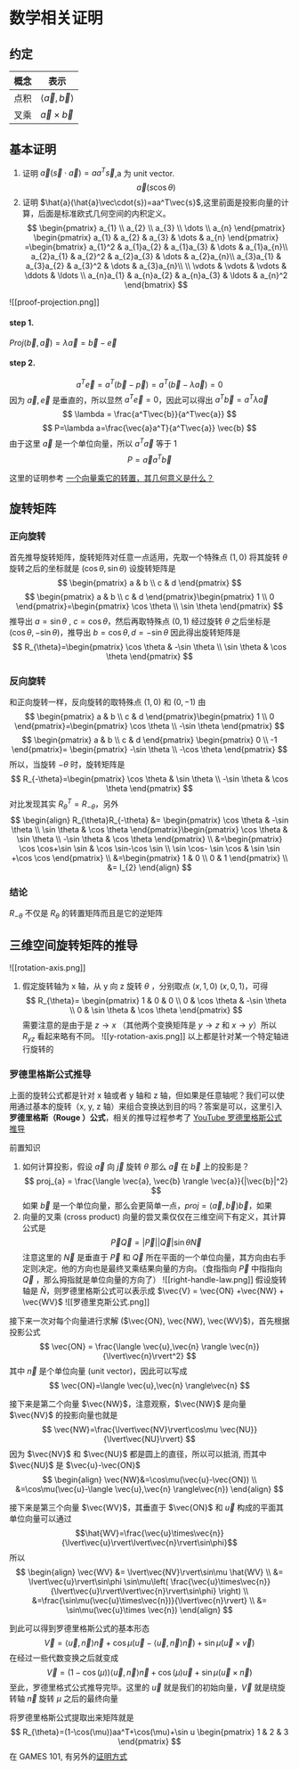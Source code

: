# 数学相关证明

## 约定
| 概念 | 表示                              |
| ---- | --------------------------------- |
| 点积 | $\langle \vec{a},\vec{b} \rangle$ |
| 叉乘 | $\vec{a}\times \vec{b}$           |

## 基本证明

1. 证明 $\vec{a}(\vec{s}\cdot\vec{a})=aa^T\vec{s}$,a 为 unit vector.
$$
\vec{a}(s\cos\theta)
$$
2. 证明 $\hat{a}(\hat{a}\vec\cdot{s})=aa^T\vec{s}$,这里前面是投影向量的计算，后面是标准欧式几何空间的内积定义。
$$
\begin{pmatrix}
a_{1} \\
a_{2} \\
a_{3} \\
\dots \\
a_{n}
\end{pmatrix}
\begin{pmatrix}
a_{1} & a_{2} & a_{3}  & \dots  & a_{n}
\end{pmatrix}
=\begin{bmatrix}
a_{1}^2 & a_{1}a_{2} & a_{1}a_{3} & \dots  & a_{1}a_{n}\\
a_{2}a_{1} & a_{2}^2 & a_{2}a_{3} & \dots  & a_{2}a_{n}\\
a_{3}a_{1} & a_{3}a_{2} & a_{3}^2 & \dots & a_{3}a_{n}\\ \\
\vdots & \vdots & \vdots & \ddots & \ldots  \\
a_{n}a_{1} & a_{n}a_{2} & a_{n}a_{3} & \ldots & a_{n}^2
\end{bmatrix}
$$

![[proof-projection.png]]
#### step 1.
$Proj(\vec{b},\vec{a})=\lambda \vec{a}=\vec{b}-\vec{e}$
#### step 2.
$$
a^T\vec{e}=a^T(\vec{b}-\vec{p})=a^T(\vec{b}-\lambda   \vec{a})=0
$$
因为 $\vec{a},\vec{e}$ 是垂直的，所以显然 $a^T\vec{e}=0$，因此可以得出 $a^T\vec{b}=a^T\lambda \vec{a}$ 
$$
\lambda = \frac{a^T\vec{b}}{a^T\vec{a}}
$$
$$
P=\lambda a=\frac{\vec{a}a^T}{a^T\vec{a}} \vec{b}
$$
由于这里 $\vec{a}$ 是一个单位向量，所以 $a^T\vec{a}$ 等于 1 
$$P=\vec{a}a^T\vec{b}$$

这里的证明参考 [一个向量乘它的转置，其几何意义是什么？](https://www.zhihu.com/question/40049682/answer/1420483558)

## 旋转矩阵

### 正向旋转

首先推导旋转矩阵，旋转矩阵对任意一点适用，先取一个特殊点 $(1,0)$ 将其旋转 $\theta$ 旋转之后的坐标就是 $(\cos \theta,\sin \theta)$ 设旋转矩阵是
$$
\begin{pmatrix}
a & b \\
c & d
\end{pmatrix}
$$
$$
\begin{pmatrix}
a & b \\
c & d
\end{pmatrix}\begin{pmatrix}
1 \\ 0
\end{pmatrix}=\begin{pmatrix}
\cos \theta \\
\sin \theta
\end{pmatrix}
$$
推导出 $a=\sin \theta$ , $c=\cos \theta$，然后再取特殊点 $(0,1)$ 经过旋转 $\theta$ 之后坐标是 $(\cos \theta,-\sin \theta)$，推导出 $b=\cos \theta,d=-\sin \theta$ 因此得出旋转矩阵是
$$
R_{\theta}=\begin{pmatrix}
\cos \theta & -\sin \theta  \\
\sin \theta & \cos \theta
\end{pmatrix}
$$
### 反向旋转

和正向旋转一样，反向旋转的取特殊点 $(1,0)$ 和 $(0, -1)$
由
$$
\begin{pmatrix}
a & b \\
c & d
\end{pmatrix}\begin{pmatrix}
1 \\
0
\end{pmatrix}=\begin{pmatrix}
\cos \theta \\
-\sin \theta
\end{pmatrix}
$$
$$
\begin{pmatrix}
a & b \\
c & d
\end{pmatrix} 
\begin{pmatrix}
0 \\
-1
\end{pmatrix}=
\begin{pmatrix}
-\sin \theta \\
-\cos \theta
\end{pmatrix}
$$
所以，当旋转 $-\theta$ 时，旋转矩阵是
$$
R_{-\theta}=\begin{pmatrix}
\cos \theta & \sin \theta \\
-\sin \theta & \cos \theta
\end{pmatrix}
$$
对比发现其实 $R_{\theta}^T= R_{-\theta}$，另外 
$$
\begin{align}
R_{\theta}R_{-\theta} &= \begin{pmatrix}
\cos \theta & -\sin \theta  \\
\sin \theta & \cos \theta
\end{pmatrix}\begin{pmatrix}
\cos \theta & \sin \theta \\
-\sin \theta & \cos \theta
\end{pmatrix} \\
 &=\begin{pmatrix}
\cos \cos+\sin \sin & \cos \sin-\cos \sin \\
\sin \cos- \sin \cos & \sin \sin +\cos \cos
\end{pmatrix} \\
&=\begin{pmatrix}
1 & 0 \\
0 & 1
\end{pmatrix} \\
&= I_{2}
\end{align}
$$
### 结论

$R_{-\theta}$ 不仅是 $R_{\theta}$ 的转置矩阵而且是它的逆矩阵


## 三维空间旋转矩阵的推导
![[rotation-axis.png]]
1. 假定旋转轴为 x 轴，从 y 向 z 旋转 $\theta$ ，分别取点 $(x, 1, 0)$ $(x,0,1)$，可得
$$
R_{\theta}=
\begin{pmatrix}
1 & 0 & 0  \\
0 & \cos \theta & -\sin \theta \\
0 & \sin \theta & \cos \theta
\end{pmatrix}
$$
需要注意的是由于是 $z\to x$ （其他两个变换矩阵是 $y\to z$ 和 $x\to y$）所以 $R_{yz}$ 看起来略有不同。
![[y-rotation-axis.png]]
以上都是针对某一个特定轴进行旋转的

### 罗德里格斯公式推导
上面的旋转公式都是针对 x 轴或者 y 轴和 z 轴，但如果是任意轴呢？我们可以使用通过基本的旋转（x, y, z 轴）来组合变换达到目的吗？答案是可以，这里引入**罗德里格斯（Rouge ）公式**，相关的推导过程参考了 [YouTube 罗德里格斯公式推导](https://www.youtube.com/watch?v=Fh3nMi87cB8&ab_channel=ChristopherLum)

前置知识
1. 如何计算投影，假设 $\vec{a}$ 向 $\vec{j}$ 旋转 $\theta$ 那么 $\vec{a}$ 在 $\vec{b}$ 上的投影是？
$$
proj_{a} = \frac{\langle \vec{a}, \vec{b} \rangle \vec{a}}{|\vec{b}|^2}
$$
如果 $\vec{b}$ 是一个单位向量，那么会更简单一点，$proj= \langle \vec{a}, \vec{b} \rangle\vec{b}$，如果
2. 向量的叉乘 (cross product)
向量的尝叉乘仅仅在三维空间下有定义，其计算公式是
$$
\vec{P}\vec{Q}=|\vec{P}| |\vec{Q}|\sin\theta \vec{N}
$$
注意这里的 $\vec{N}$ 是垂直于 $\vec{P}$ 和 $\vec{Q}$ 所在平面的一个单位向量，其方向由右手定则决定。他的方向也是最终叉乘结果向量的方向。（食指指向 $\vec{P}$ 中指指向 $\vec{Q}$ ，那么拇指就是单位向量的方向了）
![[right-handle-law.png]]
假设旋转轴是 $\hat{N}$，则罗德里格斯公式可以表示成 $\vec{V} = \vec{ON} +\vec{NW} + \vec{WV}$
![[罗德里克斯公式.png]]

接下来一次对每个向量进行求解 ($\vec{ON}, \vec{NW}, \vec{WV}$)，首先根据投影公式
$$
\vec{ON} = \frac{\langle \vec{u},\vec{n} \rangle \vec{n}}{\lvert\vec{n}\rvert^2}
$$
其中 $\vec{n}$ 是个单位向量 (unit vector)，因此可以写成 
$$
\vec{ON}=\langle \vec{u},\vec{n} \rangle\vec{n}
$$

接下来是第二个向量 $\vec{NW}$，注意观察，$\vec{NW}$ 是向量 $\vec{NV}$ 的投影向量也就是  $$
\vec{NW}=\frac{\lvert\vec{NV}\rvert\cos\mu \vec{NU}}{\lvert\vec{NU}\rvert}
$$
因为 $\vec{NV}$ 和 $\vec{NU}$ 都是圆上的直径，所以可以抵消, 而其中 $\vec{NU}$ 是 $\vec{u}-\vec{ON}$ 
$$
\begin{align}
\vec{NW}&=\cos\mu(\vec{u}-\vec{ON}) \\
&=\cos\mu(\vec{u}-\langle \vec{u},\vec{n} \rangle\vec{n})
\end{align}
$$


接下来是第三个向量 $\vec{WV}$，其垂直于 $\vec{ON}$ 和 $\vec{u}$ 构成的平面其单位向量可以通过 $$\hat{WV}=\frac{\vec{u}\times\vec{n}}{\lvert\vec{u}\rvert\lvert\vec{n}\rvert\sin\phi}$$
所以
$$
\begin{align}
\vec{WV} &= \lvert\vec{NV}\rvert\sin\mu \hat{WV} \\
&= \lvert\vec{u}\rvert\sin\phi \sin\mu\left( \frac{\vec{u}\times\vec{n}}{\lvert\vec{u}\rvert\lvert\vec{n}\rvert\sin\phi} \right) \\
&=\frac{\sin\mu(\vec{u}\times\vec{n})}{\lvert\vec{n}\rvert} \\
&= \sin\mu(\vec{u}\times \vec{n}) 
\end{align}
$$

到此可以得到罗德里格斯公式的基本形态
$$
\vec{V}=\langle \vec{u},\vec{n} \rangle\vec{n} + \cos\mu(\vec{u}-\langle \vec{u},\vec{n} \rangle\vec{n}) + \sin\mu(\vec{u}\times \vec{v}) 
$$
在经过一些代数变换之后就变成
$$
\vec{V}=(1-\cos(\mu))\langle \vec{u},\vec{n} \rangle \vec{n}+\cos(\mu)\vec{u}+\sin\mu(\vec{u}\times\vec{n})
$$
至此，罗德里格式公式推导完毕。这里的 $\vec{u}$ 就是我们的初始向量，$\vec{V}$ 就是绕旋转轴 $\vec{n}$ 旋转 $\mu$ 之后的最终向量

将罗德里格斯公式提取出来矩阵就是
$$
R_{\theta}=(1-\cos(\mu))aa^T+\cos(\mu)+\sin u \begin{pmatrix}
1 & 2 & 3
\end{pmatrix}
$$
在 GAMES 101, 有另外的[证明方式](https://games-cn.org/forums/topic/graphics-intro-hw0/)

